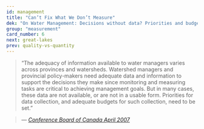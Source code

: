 ```yaml
---
id: management 
title: "Can’t Fix What We Don’t Measure"
dek: "On Water Management: Decisions without data? Priorities and budgets ‘need to be set.’"
group: "measurement"
card_number: 6
next: great-lakes
prev: quality-vs-quantity
---
```


> “The adequacy of information available to water managers varies across provinces and watersheds. Watershed managers and provincial policy-makers need adequate data and information to support the decisions they make since monitoring and measuring tasks are critical to achieving management goals. But in many cases, these data are not available, or are not in a usable form. Priorities for data collection, and adequate budgets for such collection, need to be set.”

> — <cite>[Conference Board of Canada April 2007 ][1]</cite>

[1]:http://www.conferenceboard.ca/e-library/abstract.aspx?did=1993
